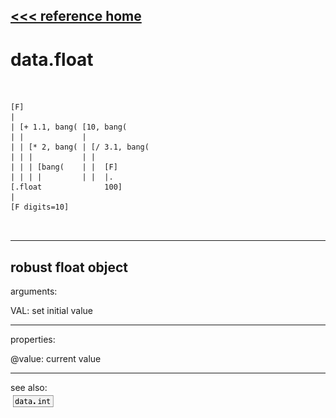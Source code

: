 [<<< reference home](ceammc_lib.md)
---

# data.float

```


[F]
|
| [+ 1.1, bang( [10, bang(
| |             |
| | [* 2, bang( | [/ 3.1, bang(
| | |           | |
| | | [bang(    | |  [F]
| | | |         | |  |.
[.float              100]
|
[F digits=10]

            
```
---
robust float object
---
arguments:

VAL: set initial value<br>

---
properties:

@value: current
            value<br>

---
see also:<br>
[![data.int](img/object_data.int.png)](data.int.md)
